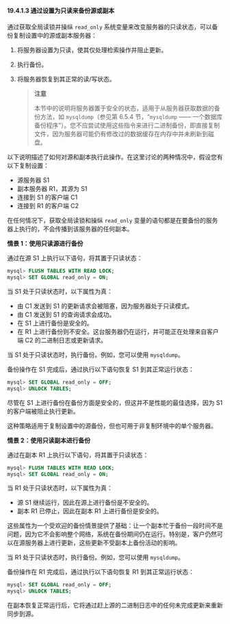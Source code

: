 #### 19.4.1.3 通过设置为只读来备份源或副本

通过获取全局读锁并操纵 `read_only` 系统变量来改变服务器的只读状态，可以备份复制设置中的源或副本服务器：

1. 将服务器设置为只读，使其仅处理检索操作并阻止更新。
2. 执行备份。
3. 将服务器恢复到其正常的读/写状态。

    > **注意**
    >
    > 本节中的说明将服务器置于安全的状态，适用于从服务器获取数据的备份方法，如 `mysqldump`（参见第 6.5.4 节，“`mysqldump` —— 一个数据库备份程序”）。您不应尝试使用这些指令来进行二进制备份，即直接复制文件，因为服务器可能仍有修改过的数据缓存在内存中并未刷新到磁盘。

以下说明描述了如何对源和副本执行此操作。在这里讨论的两种情况中，假设您有以下复制设置：

- 源服务器 S1
- 副本服务器 R1，其源为 S1
- 连接到 S1 的客户端 C1
- 连接到 R1 的客户端 C2

在任何情况下，获取全局读锁和操纵 `read_only` 变量的语句都是在要备份的服务器上执行的，不会传播到该服务器的任何副本。

**情景 1：使用只读源进行备份**

通过在源 S1 上执行以下语句，将其置于只读状态：

```sql
mysql> FLUSH TABLES WITH READ LOCK;
mysql> SET GLOBAL read_only = ON;
```

当 S1 处于只读状态时，以下属性为真：

- 由 C1 发送到 S1 的更新请求会被阻塞，因为服务器处于只读模式。
- 由 C1 发送到 S1 的查询请求会成功。
- 在 S1 上进行备份是安全的。
- 在 R1 上进行备份则不安全。这台服务器仍在运行，并可能正在处理来自客户端 C2 的二进制日志或更新请求。

当 S1 处于只读状态时，执行备份。例如，您可以使用 `mysqldump`。

备份操作在 S1 完成后，通过执行以下语句恢复 S1 到其正常运行状态：

```sql
mysql> SET GLOBAL read_only = OFF;
mysql> UNLOCK TABLES;
```

尽管在 S1 上进行备份在备份方面是安全的，但这并不是性能的最佳选择，因为 S1 的客户端被阻止执行更新。

这种策略适用于复制设置中的源备份，但也可用于非复制环境中的单个服务器。

**情景 2：使用只读副本进行备份**

通过在副本 R1 上执行以下语句，将其置于只读状态：

```sql
mysql> FLUSH TABLES WITH READ LOCK;
mysql> SET GLOBAL read_only = ON;
```

当 R1 处于只读状态时，以下属性为真：

- 源 S1 继续运行，因此在源上进行备份是不安全的。
- 副本 R1 已停止，因此在副本 R1 上进行备份是安全的。

这些属性为一个受欢迎的备份情景提供了基础：让一个副本忙于备份一段时间不是问题，因为它不会影响整个网络，系统在备份期间仍在运行。特别是，客户仍然可以在源服务器上进行更新，这些更新不受副本上备份活动的影响。

当 R1 处于只读状态时，执行备份。例如，您可以使用 `mysqldump`。

备份操作在 R1 完成后，通过执行以下语句恢复 R1 到其正常运行状态：

```sql
mysql> SET GLOBAL read_only = OFF;
mysql> UNLOCK TABLES;
```

在副本恢复正常运行后，它将通过赶上源的二进制日志中的任何未完成更新来重新同步到源。
